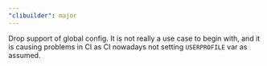 ```yaml
---
"clibuilder": major
---
```


Drop support of global config.
It is not really a use case to begin with,
and it is causing problems in CI as CI nowadays not setting `USERPROFILE` var as assumed.
